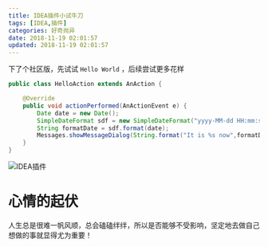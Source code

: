 ```yaml
---
title: IDEA插件小试牛刀
tags: [IDEA,插件]
categories: 好奇尚异
date: 2018-11-19 02:01:57
updated: 2018-11-19 02:01:57
---
```

下了个社区版，先试试 `Hello World` ，后续尝试更多花样
```java
public class HelloAction extends AnAction {

    @Override
    public void actionPerformed(AnActionEvent e) {
        Date date = new Date();
        SimpleDateFormat sdf = new SimpleDateFormat("yyyy-MM-dd HH:mm:ss");
        String formatDate = sdf.format(date);
        Messages.showMessageDialog(String.format("It is %s now",formatDate), "Good Morning", Messages.getWarningIcon());
    }
}
```
![IDEA插件](https://note.youdao.com/yws/public/resource/7fe8e401352a5a9cbdeac81cafe1f9e1/xmlnote/D737BB17BA134BEF9778D78A2E7EC622/2706)
# 心情的起伏
人生总是很难一帆风顺，总会磕磕绊绊，所以是否能够不受影响，坚定地去做自己想做的事就显得尤为重要！